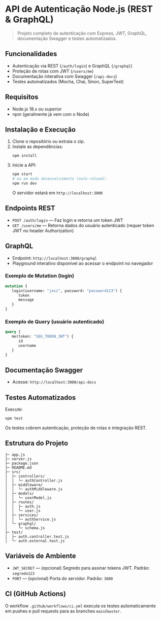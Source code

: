 
# API de Autenticação Node.js (REST & GraphQL)

> Projeto completo de autenticação com Express, JWT, GraphQL, documentação Swagger e testes automatizados.

## Funcionalidades
- Autenticação via REST (`/auth/login`) e GraphQL (`/graphql`)
- Proteção de rotas com JWT (`/users/me`)
- Documentação interativa com Swagger (`/api-docs`)
- Testes automatizados (Mocha, Chai, Sinon, SuperTest)

## Requisitos
- Node.js 18.x ou superior
- npm (geralmente já vem com o Node)

## Instalação e Execução
1. Clone o repositório ou extraia o zip.
2. Instale as dependências:
    ```bash
    npm install
    ```
3. Inicie a API:
    ```bash
    npm start
    # ou em modo desenvolvimento (auto-reload):
    npm run dev
    ```
    O servidor estará em `http://localhost:3000`

## Endpoints REST
- `POST /auth/login` — Faz login e retorna um token JWT
- `GET /users/me` — Retorna dados do usuário autenticado (requer token JWT no header Authorization)

## GraphQL
- Endpoint: `http://localhost:3000/graphql`
- Playground interativo disponível ao acessar o endpoint no navegador

### Exemplo de Mutation (login)
```graphql
mutation {
   login(username: "jesi", password: "password123") {
      token
      message
   }
}
```

### Exemplo de Query (usuário autenticado)
```graphql
query {
   me(token: "SEU_TOKEN_JWT") {
      id
      username
   }
}
```

## Documentação Swagger
- Acesse: `http://localhost:3000/api-docs`

## Testes Automatizados
Execute:
```bash
npm test
```
Os testes cobrem autenticação, proteção de rotas e integração REST.

## Estrutura do Projeto
```
├─ app.js
├─ server.js
├─ package.json
├─ README.md
├─ src/
│  ├─ controllers/
│  │  └─ authController.js
│  ├─ middleware/
│  │  └─ authMiddleware.js
│  ├─ models/
│  │  └─ userModel.js
│  ├─ routes/
│  │  ├─ auth.js
│  │  └─ user.js
│  ├─ services/
│  │  └─ authService.js
│  └─ graphql/
│     └─ schema.js
├─ test/
│  ├─ auth.controller.test.js
│  └─ auth.external.test.js
```

## Variáveis de Ambiente
- `JWT_SECRET` — (opcional) Segredo para assinar tokens JWT. Padrão: `segredo123`
- `PORT` — (opcional) Porta do servidor. Padrão: `3000`

## CI (GitHub Actions)
O workflow `.github/workflows/ci.yml` executa os testes automaticamente em pushes e pull requests para as branches `main`/`master`.

